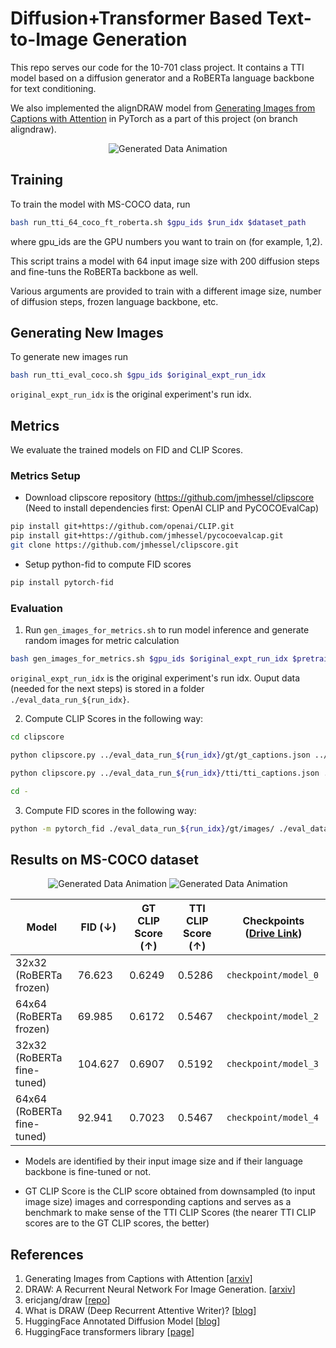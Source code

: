 # Diffusion+Transformer Based Text-to-Image Generation

This repo serves our code for the 10-701 class project. It contains a TTI model based on a diffusion generator and a RoBERTa language backbone for text conditioning.  

We also implemented the alignDRAW model from [Generating Images from Captions with Attention](http://arxiv.org/abs/1511.02793) in PyTorch as a part of this project (on branch aligndraw).

<p align="center">
<img src="./images/tti_32_ft_ep_249.gif" title="Samples of MS-COCO dataset generated using the our TTI model (Image sizez 32)" alt="Generated Data Animation">

<!-- <img src="./images/tti_64_ft_ep_246.gif" title="Samples of MS-COCO dataset generated using the our TTI model (Image sizez 64)" alt="Generated Data Animation"> -->
</p>

## Training


To train the model with MS-COCO data, run

```sh
bash run_tti_64_coco_ft_roberta.sh $gpu_ids $run_idx $dataset_path
```

where gpu_ids are the GPU numbers you want to train on (for example, 1,2).

This script trains a model with 64 input image size with 200 diffusion steps and fine-tuns the RoBERTa backbone as well.

Various arguments are provided to train with a different image size, number of diffusion steps, frozen language backbone, etc.

## Generating New Images
To generate new images run 

```sh
bash run_tti_eval_coco.sh $gpu_ids $original_expt_run_idx
```

`original_expt_run_idx` is the original experiment's run idx. 

## Metrics

We evaluate the trained models on FID and CLIP Scores. 

### Metrics Setup
- Download clipscore repository (https://github.com/jmhessel/clipscore (Need to install dependencies first: OpenAI CLIP and PyCOCOEvalCap)

```sh
pip install git+https://github.com/openai/CLIP.git
pip install git+https://github.com/jmhessel/pycocoevalcap.git
git clone https://github.com/jmhessel/clipscore.git

```

- Setup python-fid to compute FID scores

```sh
pip install pytorch-fid
```
### Evaluation

1. Run `gen_images_for_metrics.sh` to run model inference and generate random images for metric calculation

```sh
bash gen_images_for_metrics.sh $gpu_ids $original_expt_run_idx $pretrained_model_path
```

`original_expt_run_idx` is the original experiment's run idx. Ouput data (needed for the next steps) is stored in a folder `./eval_data_run_${run_idx}`. 

2. Compute CLIP Scores in the following way:

```sh
cd clipscore

python clipscore.py ../eval_data_run_${run_idx}/gt/gt_captions.json ../eval_data_run_${run_idx}/gt/images/

python clipscore.py ../eval_data_run_${run_idx}/tti/tti_captions.json ../eval_data_run_${run_idx}/tti/images/

cd -
```


3. Compute FID scores in the following way:

```sh
python -m pytorch_fid ./eval_data_run_${run_idx}/gt/images/ ./eval_data_run_${run_idx}/tti/images/
```


## Results on MS-COCO dataset
<p align="center">
<img src="./images/tti_32_ft_ep_249.gif" title="Samples of MS-COCO dataset generated using the our TTI model (Image sizez 32)" alt="Generated Data Animation">

<img src="./images/tti_64_ft_ep_246.gif" title="Samples of MS-COCO dataset generated using the our TTI model (Image sizez 64)" alt="Generated Data Animation">

| Model      | FID ($\downarrow$) | GT CLIP Score ($\uparrow$)| TTI CLIP Score ($\uparrow$)| Checkpoints ([Drive Link](https://drive.google.com/drive/folders/1DZcWFM1MACbo4KOylFdHItSDZW3v0RkY?usp=share_link))| 
| ----------- | ----------- | ----------- | ----------- | ----------- |
| 32x32 (RoBERTa frozen)   | 76.623 | 0.6249 |0.5286 | `checkpoint/model_0` |
| 64x64 (RoBERTa frozen)   | 69.985 | 0.6172 |0.5467 | `checkpoint/model_2` |
| 32x32 (RoBERTa fine-tuned) | 104.627 | 0.6907 |0.5192 | `checkpoint/model_3` |
| 64x64 (RoBERTa fine-tuned) | 92.941  | 0.7023 |0.5467 | `checkpoint/model_4` |


- Models are identified by their input image size and if their language backbone is fine-tuned or not. 

- GT CLIP Score is the CLIP score obtained from downsampled (to input image size) images and corresponding captions and serves as a benchmark to make sense of the TTI CLIP Scores (the nearer TTI CLIP scores are to the GT CLIP scores, the better)

<!-- ### Some more generated images: -->
<!-- <center><img src="./images/sample_image_tti_1.png"></center> -->
<!-- <center>This is an image</center> -->

## References
1. Generating Images from Captions with Attention [[arxiv]](http://arxiv.org/abs/1511.02793)
2. DRAW: A Recurrent Neural Network For Image Generation. [[arxiv](https://arxiv.org/abs/1502.04623)]
3. ericjang/draw [[repo](https://github.com/ericjang/draw)]
4. What is DRAW (Deep Recurrent Attentive Writer)? [[blog](http://kvfrans.com/what-is-draw-deep-recurrent-attentive-writer/)]
5. HuggingFace Annotated Diffusion Model [[blog](https://huggingface.co/blog/annotated-diffusion)]
6. HuggingFace transformers library [[page](https://huggingface.co/docs/transformers/index)]
